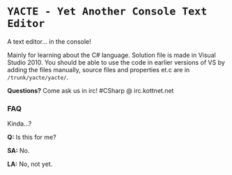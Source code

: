 # `YACTE - Yet Another Console Text Editor` #

A text editor... in the console!

Mainly for learning about the C# language.
Solution file is made in Visual Studio 2010.
You should be able to use the code in earlier versions of VS by adding the files manually, source files and properties et.c are in `/trunk/yacte/yacte/`.


**Questions?** Come ask us in irc! #CSharp @ irc.kottnet.net

### FAQ ###
Kinda...?


**Q:** Is this for me?

**SA:** No.

**LA:** No, not yet.